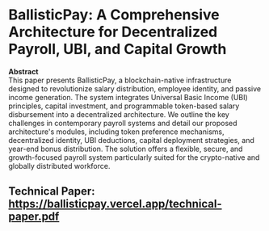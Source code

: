 # BallisticPay: A Comprehensive Architecture for Decentralized Payroll, UBI, and Capital Growth

**Abstract**  
This paper presents BallisticPay, a blockchain-native infrastructure designed to revolutionize salary distribution, employee identity, and passive income generation. The system integrates Universal Basic Income (UBI) principles, capital investment, and programmable token-based salary disbursement into a decentralized architecture. We outline the key challenges in contemporary payroll systems and detail our proposed architecture's modules, including token preference mechanisms, decentralized identity, UBI deductions, capital deployment strategies, and year-end bonus distribution. The solution offers a flexible, secure, and growth-focused payroll system particularly suited for the crypto-native and globally distributed workforce.

## Technical Paper: https://ballisticpay.vercel.app/technical-paper.pdf
